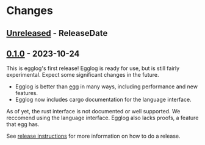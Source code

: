 # Changes

## [Unreleased] - ReleaseDate

## [0.1.0] - 2023-10-24
This is egglog's first release! Egglog is ready for use, but is still fairly experimental. Expect some significant changes in the future.

- Egglog is better than [egg](https://github.com/egraphs-good/egg) in many ways, including performance and new features.
- Egglog now includes cargo documentation for the language interface.

As of yet, the rust interface is not documented or well supported. We reccomend using the language interface. Egglog also lacks proofs, a feature that egg has.


[Unreleased]: https://github.com/egraphs-good/egg/compare/v0.1.0...HEAD
[0.1.0]: https://github.com/egraphs-good/egg/tree/v0.1.0


See [release instructions](release-instructions.md) for more information on how to do a release.